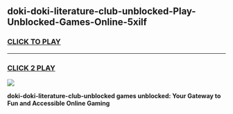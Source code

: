 
## doki-doki-literature-club-unblocked-Play-Unblocked-Games-Online-5xilf
<h3>
<a href="https://premium76.site?title=doki-doki-literature-club-unblocked&ref=25A">CLICK TO PLAY</a></h3>
<hr>

<h3>
<a href="https://premium76.site?title=doki-doki-literature-club-unblocked&ref=25A">CLICK 2 PLAY</a>
  
</h3>

<a href="https://premium76.site?title=doki-doki-literature-club-unblocked&ref=25A"><img src="https://clearcache.store/games.png"></a>


**doki-doki-literature-club-unblocked games unblocked: Your Gateway to Fun and Accessible Online Gaming**
